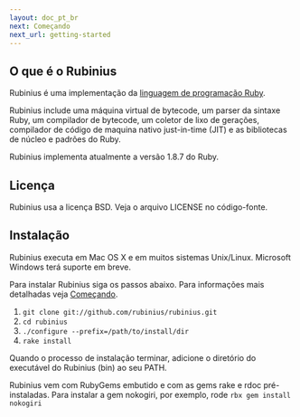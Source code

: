 ```yaml
---
layout: doc_pt_br
next: Começando
next_url: getting-started
---
```


## O que é o Rubinius

Rubinius é uma implementação da [linguagem de programação
Ruby](http://ruby-lang.org).

Rubinius include uma máquina virtual de bytecode, um parser da sintaxe Ruby, um
compilador de bytecode, um coletor de lixo de gerações, compilador de código de
maquina nativo just-in-time (JIT) e as bibliotecas de núcleo e padrões do Ruby.

Rubinius implementa atualmente a versão 1.8.7 do Ruby.


## Licença

Rubinius usa a licença BSD. Veja o arquivo LICENSE no código-fonte.


## Instalação

Rubinius executa em Mac OS X e em muitos sistemas Unix/Linux. Microsoft Windows
terá suporte em breve.

Para instalar Rubinius siga os passos abaixo. Para informações mais detalhadas
veja [Começando](/doc/pt-br/getting-started/).

1. `git clone git://github.com/rubinius/rubinius.git`
2. `cd rubinius`
3. `./configure --prefix=/path/to/install/dir`
4. `rake install`

Quando o processo de instalação terminar, adicione o diretório do executável do
Rubinius (bin) ao seu PATH.

Rubinius vem com RubyGems embutido e com as gems rake e rdoc pré-instaladas.
Para instalar a gem nokogiri, por exemplo, rode `rbx gem install nokogiri`
